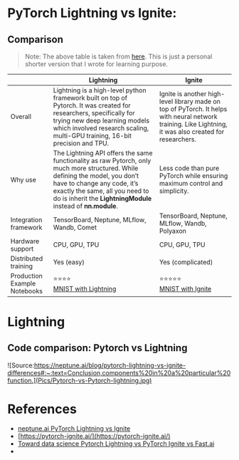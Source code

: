 # PyTorch Lightning vs Ignite:

## Comparison 

>Note: The above table is taken from [here](https://neptune.ai/blog/pytorch-lightning-vs-ignite-differences#:~:text=Conclusion,components%20in%20a%20particular%20function.). This is just a personal shorter version that I wrote for learning purpose.

|         | Lightning | Ignite
|---------| ---------| --------|
Overall| Lightning is a high-level python framework built on top of Pytorch. It was created for researchers, specifically for trying new deep learning models which involved research scaling, multi-GPU training, 16-bit precision and TPU.|Ignite is another high-level library made on top of PyTorch. It helps with neural network training. Like Lightning, it was also created for researchers.
Why use| The Lightning API offers the same functionality as raw Pytorch, only much more structured. While defining the model, you don’t have to change any code, it’s exactly the same, all you need to do is inherit the **LightningModule** instead of **nn.module**.| Less code than pure PyTorch while ensuring maximum control and simplicity. 
Integration framework | TensorBoard, Neptune, MLflow, Wandb, Comet| TensorBoard, Neptune, MLflow, Wandb, Polyaxon|
Hardware support      | CPU, GPU, TPU                              |  CPU, GPU, TPU|
Distributed training|Yes (easy)|Yes (complicated)|
Production Example Notebooks|⭐⭐⭐⭐ <br>[MNIST with Lightning](https://pytorch-lightning.readthedocs.io/en/latest/notebooks/lightning_examples/mnist-hello-world.html)|⭐⭐⭐⭐⭐ <br>[MNIST with Ignite](https://github.com/pytorch/ignite/blob/master/examples/notebooks/FashionMNIST.ipynb)|

# Lightning

## Code comparison: Pytorch vs Lightning

![Source:https://neptune.ai/blog/pytorch-lightning-vs-ignite-differences#:~:text=Conclusion,components%20in%20a%20particular%20function.](Pics/Pytorch-vs-Pytorch-lightning.jpg)


# References
- [neptune.ai PyTorch Lightning vs Ignite](https://neptune.ai/blog/pytorch-lightning-vs-ignite-differences#:~:text=Conclusion,components%20in%20a%20particular%20function.)
- [https://pytorch-ignite.ai/](https://pytorch-ignite.ai/)
- [Toward data science Pytorch Lightning vs PyTorch Ignite vs Fast.ai](https://towardsdatascience.com/pytorch-lightning-vs-pytorch-ignite-vs-fast-ai-61dc7480ad8a)
- 


